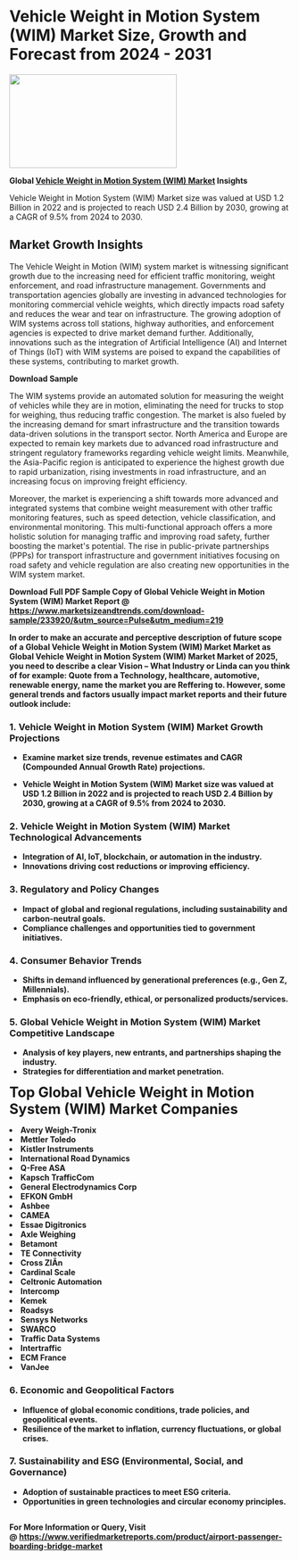 <H1>Vehicle Weight in Motion System (WIM) Market Size, Growth and Forecast from 2024 - 2031</H1><img class="aligncenter size-medium wp-image-584254" src="https://thirdeyenews.in/wp-content/uploads/2024/09/Global-Market-Research-300x168.jpeg" alt="" width="300" height="168" /><p><strong>Global&nbsp;<a href="https://www.marketsizeandtrends.com/download-sample/233920/&amp;utm_source=Pulse&amp;utm_medium=219">Vehicle Weight in Motion System (WIM) Market</a> Insights</strong></p><p>Vehicle Weight in Motion System (WIM) Market size was valued at USD 1.2 Billion in 2022 and is projected to reach USD 2.4 Billion by 2030, growing at a CAGR of 9.5% from 2024 to 2030.</p><p><h2>Market Growth Insights</h2> <p>The Vehicle Weight in Motion (WIM) system market is witnessing significant growth due to the increasing need for efficient traffic monitoring, weight enforcement, and road infrastructure management. Governments and transportation agencies globally are investing in advanced technologies for monitoring commercial vehicle weights, which directly impacts road safety and reduces the wear and tear on infrastructure. The growing adoption of WIM systems across toll stations, highway authorities, and enforcement agencies is expected to drive market demand further. Additionally, innovations such as the integration of Artificial Intelligence (AI) and Internet of Things (IoT) with WIM systems are poised to expand the capabilities of these systems, contributing to market growth.</p> <p><strong>Download Sample</strong></p> <p>The WIM systems provide an automated solution for measuring the weight of vehicles while they are in motion, eliminating the need for trucks to stop for weighing, thus reducing traffic congestion. The market is also fueled by the increasing demand for smart infrastructure and the transition towards data-driven solutions in the transport sector. North America and Europe are expected to remain key markets due to advanced road infrastructure and stringent regulatory frameworks regarding vehicle weight limits. Meanwhile, the Asia-Pacific region is anticipated to experience the highest growth due to rapid urbanization, rising investments in road infrastructure, and an increasing focus on improving freight efficiency.</p> <p>Moreover, the market is experiencing a shift towards more advanced and integrated systems that combine weight measurement with other traffic monitoring features, such as speed detection, vehicle classification, and environmental monitoring. This multi-functional approach offers a more holistic solution for managing traffic and improving road safety, further boosting the market's potential. The rise in public-private partnerships (PPPs) for transport infrastructure and government initiatives focusing on road safety and vehicle regulation are also creating new opportunities in the WIM system market.</p> <p><strong></p><p><span class=""><strong>Download Full PDF Sample Copy of Global Vehicle Weight in Motion System (WIM) Market Report</strong> @ <a href="https://www.marketsizeandtrends.com/download-sample/233920/&amp;utm_source=Pulse&amp;utm_medium=219" target="_blank">https://www.marketsizeandtrends.com/download-sample/233920/&amp;utm_source=Pulse&amp;utm_medium=219</a></span></p><p>In order to make an accurate and perceptive description of future scope of a Global&nbsp;Vehicle Weight in Motion System (WIM) Market Market as Global&nbsp;Vehicle Weight in Motion System (WIM) Market Market of 2025, you need to describe a clear Vision &ndash; What Industry or Linda can you think of for example: Quote from a Technology, healthcare, automotive, renewable energy, name the market you are Reffering to. However, some general trends and factors usually impact market reports and their future outlook include:</p><h3>1.&nbsp;<strong>Vehicle Weight in Motion System (WIM) Market Growth Projections</strong></h3><ul><li>Examine market size trends, revenue estimates and CAGR (Compounded Annual Growth Rate) projections.</li><li><p>Vehicle Weight in Motion System (WIM) Market size was valued at USD 1.2 Billion in 2022 and is projected to reach USD 2.4 Billion by 2030, growing at a CAGR of 9.5% from 2024 to 2030.</p></li></ul><h3>2.&nbsp;<strong>Vehicle Weight in Motion System (WIM) Market Technological Advancements</strong></h3><ul><li>Integration of AI, IoT, blockchain, or automation in the industry.</li><li>Innovations driving cost reductions or improving efficiency.</li></ul><h3>3.&nbsp;<strong>Regulatory and Policy Changes</strong></h3><ul><li>Impact of global and regional regulations, including sustainability and carbon-neutral goals.</li><li>Compliance challenges and opportunities tied to government initiatives.</li></ul><h3>4.&nbsp;<strong>Consumer Behavior Trends</strong></h3><ul><li>Shifts in demand influenced by generational preferences (e.g., Gen Z, Millennials).</li><li>Emphasis on eco-friendly, ethical, or personalized products/services.</li></ul><h3>5.&nbsp;<strong>Global Vehicle Weight in Motion System (WIM) Market Competitive Landscape</strong></h3><ul><li>Analysis of key players, new entrants, and partnerships shaping the industry.</li><li>Strategies for differentiation and market penetration.</li></ul><p data-pm-slice="1 1 []"><span style="color: inherit; font-family: inherit; font-size: 25px;">Top Global Vehicle Weight in Motion System (WIM) Market Companies</span></p><div class="" data-test-id=""><p><li>Avery Weigh-Tronix</li><li> Mettler Toledo</li><li> Kistler Instruments</li><li> International Road Dynamics</li><li> Q-Free ASA</li><li> Kapsch TrafficCom</li><li> General Electrodynamics Corp</li><li> EFKON GmbH</li><li> Ashbee</li><li> CAMEA</li><li> Essae Digitronics</li><li> Axle Weighing</li><li> Betamont</li><li> TE Connectivity</li><li> Cross ZlÃ­n</li><li> Cardinal Scale</li><li> Celtronic Automation</li><li> Intercomp</li><li> Kemek</li><li> Roadsys</li><li> Sensys Networks</li><li> SWARCO</li><li> Traffic Data Systems</li><li> Intertraffic</li><li> ECM France</li><li> VanJee</li></p></div><h3>6.&nbsp;<strong>Economic and Geopolitical Factors</strong></h3><ul><li>Influence of global economic conditions, trade policies, and geopolitical events.</li><li>Resilience of the market to inflation, currency fluctuations, or global crises.</li></ul><h3>7.&nbsp;<strong>Sustainability and ESG (Environmental, Social, and Governance)</strong></h3><ul><li>Adoption of sustainable practices to meet ESG criteria.</li><li>Opportunities in green technologies and circular economy principles.</li></ul><h2><strong style="font-size: 14px;">For More Information or Query, Visit @&nbsp;</strong><a style="background-color: #ffffff; font-size: 14px;" href="https://www.marketsizeandtrends.com/report/vehicle-weight-in-motion-system-wim-market/" target="_blank">https://www.verifiedmarketreports.com/product/airport-passenger-boarding-bridge-market</a></h2>

